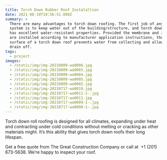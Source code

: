 ```yaml
---
title: Torch Down Rubber Roof Instalaltion
date: 2021-08-10T19:56:51.090Z
summary: >
  There are many advantages to torch down roofing. The first job of any roof
  system is to keep water out of the building/structure, and torch down roofing
  has excellent water-resistant properties. Provided the membrane and insulation
  are installed according to manufacturer application instructions, the flat
  surface of a torch down roof prevents water from collecting and allows it to
  drain off.
tags:
  - project
images:
  - /static/img/img-20210809-wa0006.jpg
  - /static/img/img-20210809-wa0003.jpg
  - /static/img/img-20210809-wa0004.jpg
  - /static/img/img-20210809-wa0005.jpg
  - /static/img/img-20210809-wa0002.jpg
  - /static/img/img-20210717-wa0010.jpg
  - /static/img/img-20210717-wa0011-1-.jpg
  - /static/img/img-20210717-wa0011.jpg
  - /static/img/img-20210717-wa0009-1-.jpg
  - /static/img/img-20210717-wa0008-1-.jpg
---
```

Torch down roll roofing is designed for all climates, expanding under heat and contracting under cold conditions without melting or cracking as other materials might. It’s this ability that gives torch down roofs their long lifespan.

<!--StartFragment-->

Get a free quote from The Great Construction Company or call at  +1 (201) 673-5638. We’re happy to inspect your roof.

<!--EndFragment-->